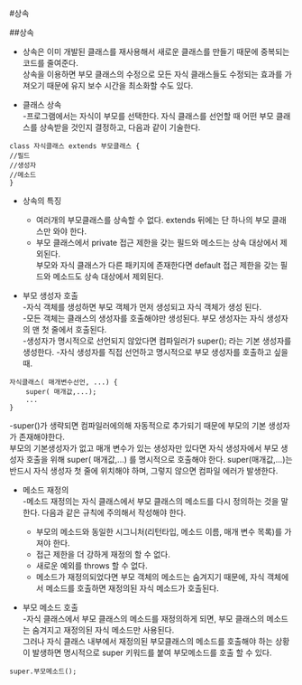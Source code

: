 #상속

##상속

* 상속은 이미 개발된 클래스를 재사용해서 새로운 클래스를 만들기 때문에 중복되는 코드를 줄여준다.     
 상속을 이용하면 부모 클래스의 수정으로 모든 자식 클래스들도 수정되는 효과를 가져오기 때문에 유지 보수 시간을 최소화할 수도 있다.      
 
 * 클래스 상속   
 -프로그램에서는 자식이 부모를 선택한다. 자식 클래스를 선언할 때 어떤 부모 클래스를 상속받을 것인지 결정하고, 다음과 같이 기술한다.
 
 ````
class 자식클래스 extends 부모클래스 {
//필드
//생성자
//메소드
}
````

* 상속의 특징    
    * 여러개의 부모클래스를 상속할 수 없다. extends 뒤에는 단 하나의 부모 클래스만 와야 한다.
    * 부모 클래스에서 private 접근 제한을 갖는 필드와 메소드는 상속 대상에서 제외된다.     
    부모와 자식 클래스가 다른 패키지에 존재한다면 default 접근 제한을 갖는 필드와 메소드도 상속 대상에서 제외된다.      

* 부모 생성자 호출     
-자식 객체를 생성하면 부모 객체가 먼저 생성되고 자식 객체가 생성 된다.      
-모든 객체는 클래스의 생성자를 호출해야만 생성된다. 부모 생성자는 자식 생성자의 맨 첫 줄에서 호출된다.     
-생성자가 명시적으로 선언되지 않았다면 컴파일러가 super(); 라는 기본 생성자를 생성한다.
-자식 생성자를 직접 선언하고 명시적으로 부모 생성자를 호출하고 싶을 때.
````
자식클래스( 매개변수선언, ...) {
    super( 매개값,...);
    ...
}
````

-super()가 생략되면 컴파일러에의해 자동적으로 추가되기 때문에 부모의 기본 생성자가 존재해야한다.    
부모의 기본생성자가 없고 매개 변수가 있는 생성자만 있다면 자식 생성자에서 부모 생성자 호출을 위해 super( 매개값,...)
를 명시적으로 호출해야 한다. super(매개값,...)는 반드시 자식 생성자 첫 줄에 위치해야 하며, 그렇지 않으면 컴파일 에러가 발생한다.

* 메소드 재정의   
 -메소드 재정의는 자식 클래스에서 부모 클래스의 메소드를 다시 정의하는 것을 말한다. 다음과 같은 규칙에 주의해서 작성해야 한다.
    * 부모의 메소드와 동일한 시그니처(리턴타입, 메소드 이름, 매개 변수 목록)를 가져야 한다.
    * 접근 제한을 더 강하게 재정의 할 수 없다.
    * 새로운 예외를 throws 할 수 없다.    
    * 메소드가 재정의되었다면 부모 객체의 메소드는 숨겨지기 때문에, 자식 객체에서 메소드를 호출하면 재정의된 자식 메소드가 호출된다.       

* 부모 메소드 호출     
 -자식 클래스에서 부모 클래스의 메소드를 재정의하게 되면, 부모 클래스의 메소드는 숨겨지고 재정의된 자식 메소드만 사용된다.      
 그러나 자식 클래스 내부에서 재정의된 부모클래스의 메소드를 호출해야 하는 상황이 발생하면 명시적으로 super 키워드를 붙여 부모메소드를 호출 할 수 있다.
 ````
super.부모메소드();
````
 
 
 